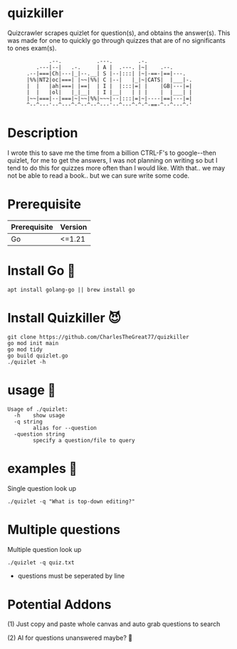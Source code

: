 # quizkiller
Quizcrawler scrapes quizlet for question(s), and obtains the answer(s). This was made for one to quickly go through quizzes that are of no significants to ones exam(s).

```
             .--.           .---.        .-.
         .---|--|   .-.     | A |  .---. |~|    .--.
      .--|===|Ch|---|_|--.__| S |--|:::| |~|-==-|==|---.
      |%%|NT2|oc|===| |~~|%%| C |--|   |_|~|CATS|  |___|-.
      |  |   |ah|===| |==|  | I |  |:::|=| |    |GB|---|=|
      |  |   |ol|   |_|__|  | I |__|   | | |    |  |___| |
      |~~|===|--|===|~|~~|%%|~~~|--|:::|=|~|----|==|---|=|
      ^--^---'--^---^-^--^--^---'--^---^-^-^-==-^--^---^-'
```

# Description
I wrote this to save me the time from a billion CTRL-F's to google--then quizlet, for me to get the answers, I was not planning on writing so but I tend to do this for quizzes more often than I would like. With that.. we may not be able to read a book.. but we can sure write some code.

# Prerequisite
| Prerequisite | Version |
|--------------|---------|
| Go           |  <=1.21 |


# Install Go 🚀
```
apt install golang-go || brew install go
```

# Install Quizkiller 😈
```
git clone https://github.com/CharlesTheGreat77/quizkiller
go mod init main
go mod tidy
go build quizlet.go
./quizlet -h
```

# usage 📝
```
Usage of ./quizlet:
  -h    show usage
  -q string
        alias for --question
  -question string
        specify a question/file to query
  ```

# examples 👀
Single question look up
```
./quizlet -q "What is top-down editing?"
```

# Multiple questions 
Multiple question look up
```
./quizlet -q quiz.txt
```
- questions must be seperated by line

# Potential Addons
  (1) Just copy and paste whole canvas and auto grab questions to search

  (2) AI for questions unanswered maybe? 👀
